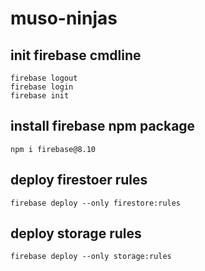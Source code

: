 # muso-ninjas

## init firebase cmdline
    firebase logout
    firebase login
    firebase init

## install firebase npm package
    npm i firebase@8.10

## deploy firestoer rules
    firebase deploy --only firestore:rules

## deploy storage rules
    firebase deploy --only storage:rules